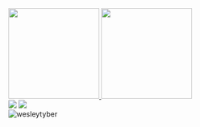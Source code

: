 <div>
<div>
    <a href="https://my-personal-website-86sn2t7js-wesleycalazans.vercel.app">
        <img height="180em"
        src="https://github-readme-stats.vercel.app/api?username=wesleytyber&amp;show_icons=true&amp;include_all_commits=true&amp;text_color=FFFFFF&amp;bg_color=000000&amp;title_color=94b4a4&amp;langs_count=8&amp;layout=compact&amp;hide_border=true&amp;include_all_commits=true&amp;count_private=true" 
        style="max-width:100%;">
    </a>
    <img height="180em" src="https://github-readme-stats.vercel.app/api/top-langs/?username=wesleytyber&amp;text_color=FFFFFF&amp;bg_color=000000&amp;title_color=94b4a4&amp;langs_count=8&amp;layout=compact&amp;hide_border=true&amp;include_all_commits=true&amp;count_private=true" 
    style="max-width:100%;">
</div>
<a href="https://github.com/wesleytyber">
</a>
<div><a href="https://github.com/wesleytyber">
        <a href="https://instagram.com/wesleyczans" rel="nofollow"><img
                src="https://camo.githubusercontent.com/acaa286597b43c96dc02b69b90de15a65c52063e31835b763a061cc815f64bac/68747470733a2f2f696d672e736869656c64732e696f2f62616467652f2d496e7374616772616d2d2532334534343035463f7374796c653d666f722d7468652d6261646765266c6f676f3d696e7374616772616d266c6f676f436f6c6f723d7768697465"
                data-canonical-src="https://img.shields.io/badge/-Instagram-%23E4405F?style=for-the-badge&amp;logo=instagram&amp;logoColor=white"
                style="max-width:100%;"></a>
        <a href="https://" rel="follow"><img
                src="https://camo.githubusercontent.com/c00f87aeebbec37f3ee0857cc4c20b21fefde8a96caf4744383ebfe44a47fe3f/68747470733a2f2f696d672e736869656c64732e696f2f62616467652f2d4c696e6b6564496e2d2532333030373742353f7374796c653d666f722d7468652d6261646765266c6f676f3d6c696e6b6564696e266c6f676f436f6c6f723d7768697465"
                data-canonical-src="https://img.shields.io/badge/-LinkedIn-%230077B5?style=for-the-badge&amp;logo=linkedin&amp;logoColor=white"
                style="max-width:100%;"></a>
</div>
<div>
    <img src="https://komarev.com/ghpvc/?username=wesleytyber&color=green" alt="wesleytyber" /> 
</div>
</div>



